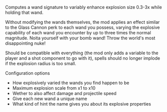 Computes a wand signature to variably enhance explosion size 0.3-3x while holding that wand.

Without modifying the wands themselves, the mod applies an effect similar to the Glass Cannon perk to each wand you possess, varying the explosive capability of each wand you encounter by up to three times the normal magnitude. Noita yourself with your bomb wand! Throw the world's most disappointing nuke!

Should be compatible with everything (the mod only adds a variable to the player and a shot component to go with it), spells should no longer implode if the explosion radius is too small.

Configuration options

* How explosively varied the wands you find happen to be
* Maximum explosion scale from x1 to x10
* Wether to also affect damage and projectile speed
* Give each new wand a unique name
* What kind of hint the name gives you about its explosive properties
